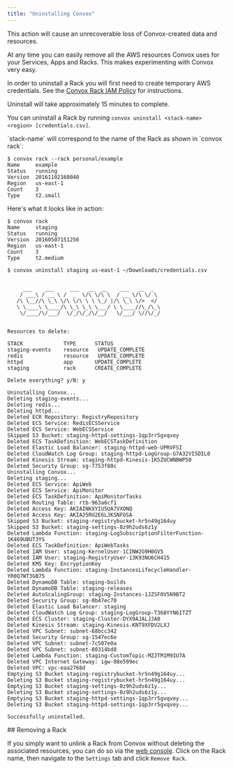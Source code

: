 ```yaml
---
title: "Uninstalling Convox"
---
```


<div class="alert alert-warning">
This action will cause an unrecoverable loss of Convox-created data and resources.
</div>

At any time you can easily remove all the AWS resources Convox uses for your Services, Apps and Racks. This makes experimenting with Convox very easy.

In order to uninstall a Rack you will first need to create temporary AWS credentials. See the [Convox Rack IAM Policy](/docs/iam-policy) for instructions.

Uninstall will take approximately 15 minutes to complete.

You can uninstall a Rack by running `convox uninstall <stack-name> <region> [credentials.csv]`.

<div class="block-callout block-show-callout type-info" markdown="1">
`stack-name` will correspond to the name of the Rack as shown in `convox rack`:

```
$ convox rack --rack personal/example
Name     example
Status   running
Version  20161102160040
Region   us-east-1
Count    3
Type     t2.small

```
</div>

Here's what it looks like in action:

    $ convox rack
    Name     staging
    Status   running
    Version  20160507151256
    Region   us-east-1
    Count    3
    Type     t2.medium

    $ convox uninstall staging us-east-1 ~/Downloads/credentials.csv


         ___    ___     ___   __  __    ___   __  _
        / ___\ / __ \ /  _  \/\ \/\ \  / __ \/\ \/ \
       /\ \__//\ \_\ \/\ \/\ \ \ \_/ |/\ \_\ \/>  </
       \ \____\ \____/\ \_\ \_\ \___/ \ \____//\_/\_\
        \/____/\/___/  \/_/\/_/\/__/   \/___/ \//\/_/


    Resources to delete:

    STACK             TYPE      STATUS
    staging-events    resource   UPDATE_COMPLETE
    redis             resource   UPDATE_COMPLETE
    httpd             app       UPDATE_COMPLETE
    staging           rack      CREATE_COMPLETE

    Delete everything? y/N: y

    Uninstalling Convox...
    Deleting staging-events...
    Deleting redis...
    Deleting httpd...
    Deleted ECR Repository: RegistryRepository
    Deleted ECS Service: RedisECSService
    Deleted ECS Service: WebECSService
    Skipped S3 Bucket: staging-httpd-settings-1qp3rr5gvqvey
    Deleted ECS TaskDefinition: WebECSTaskDefinition
    Deleted Elastic Load Balancer: staging-httpd-web-UPRVFSI
    Deleted CloudWatch Log Group: staging-httpd-LogGroup-G7A32VI5DIL0
    Deleted Kinesis Stream: staging-httpd-Kinesis-1K5ZUCWNBWP50
    Deleted Security Group: sg-7753f80c
    Uninstalling Convox...
    Deleting staging...
    Deleted ECS Service: ApiWeb
    Deleted ECS Service: ApiMonitor
    Deleted ECS TaskDefinition: ApiMonitorTasks
    Deleted Routing Table: rtb-963a6cf1
    Deleted Access Key: AKIAINKXYIU5UA7VXONQ
    Deleted Access Key: AKIAJ5RU2E6LJKSNFOSA
    Skipped S3 Bucket: staging-registrybucket-hr5n49g164uy
    Skipped S3 Bucket: staging-settings-8z9h2uds6z1y
    Deleted Lambda Function: staging-LogSubscriptionFilterFunction-1K469UBUT3YS
    Deleted ECS TaskDefinition: ApiWebTasks
    Deleted IAM User: staging-KernelUser-1CINW2G9H0GV5
    Deleted IAM User: staging-RegistryUser-13K93NU6CH415
    Deleted KMS Key: EncryptionKey
    Deleted Lambda Function: staging-InstancesLifecycleHandler-YR0Q7WT3GB75
    Deleted DynamoDB Table: staging-builds
    Deleted DynamoDB Table: staging-releases
    Deleted AutoScalingGroup: staging-Instances-1JZSF0V5N9BT2
    Deleted Security Group: sg-0b47ec70
    Deleted Elastic Load Balancer: staging
    Deleted CloudWatch Log Group: staging-LogGroup-T368YYN6ITZT
    Deleted ECS Cluster: staging-Cluster-DYX9AJALJJA0
    Deleted Kinesis Stream: staging-Kinesis-KNT9XFDV2LXJ
    Deleted VPC Subnet: subnet-68bcc342
    Deleted Security Group: sg-1547ec6e
    Deleted VPC Subnet: subnet-7c507e0a
    Deleted VPC Subnet: subnet-80314bd8
    Deleted Lambda Function: staging-CustomTopic-MZJTM1M9IU7A
    Deleted VPC Internet Gateway: igw-88e599ec
    Deleted VPC: vpc-eaa2768d
    Emptying S3 Bucket staging-registrybucket-hr5n49g164uy...
    Deleting S3 Bucket staging-registrybucket-hr5n49g164uy...
    Emptying S3 Bucket staging-settings-8z9h2uds6z1y...
    Deleting S3 Bucket staging-settings-8z9h2uds6z1y...
    Emptying S3 Bucket staging-httpd-settings-1qp3rr5gvqvey...
    Deleting S3 Bucket staging-httpd-settings-1qp3rr5gvqvey...

    Successfully uninstalled.

<div class="block-callout block-show-callout type-danger" markdown="1">
## Removing a Rack

If you simply want to unlink a Rack from Convox without deleting the associated resources, you can do so via the [web console](https://console.convox.com/). Click on the Rack name, then navigate to the `Settings` tab and click `Remove Rack`.
</div>
